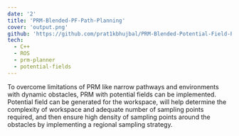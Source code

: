 ```yaml
---
date: '2'
title: 'PRM-Blended-PF-Path-Planning'
cover: 'output.png'
github: 'https://github.com/prat1kbhujbal/PRM-Blended-Potential-Field-Path-Planning'
tech:
  - C++
  - ROS
  - prm-planner
  - potential-fields
---
```

To overcome limitations of PRM like narrow pathways and environments with dynamic obstacles, PRM with potential fields can be implemented. Potential field can be generated for the workspace, will help determine the complexity of workspace and adequate number of sampling points required, and then ensure high density of sampling points around the obstacles by implementing a regional sampling strategy.
